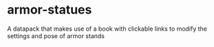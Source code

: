 # armor-statues
A datapack that makes use of a book with clickable links to modify the settings and pose of armor stands
